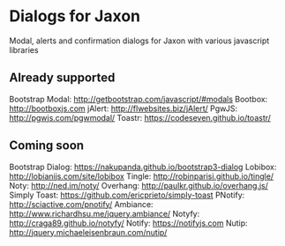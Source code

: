 Dialogs for Jaxon
=================

Modal, alerts and confirmation dialogs for Jaxon with various javascript libraries

Already supported
-----------------

Bootstrap Modal: http://getbootstrap.com/javascript/#modals
Bootbox: http://bootboxjs.com
jAlert: http://flwebsites.biz/jAlert/
PgwJS: http://pgwjs.com/pgwmodal/
Toastr: https://codeseven.github.io/toastr/

Coming soon
-----------

Bootstrap Dialog: https://nakupanda.github.io/bootstrap3-dialog
Lobibox: http://lobianijs.com/site/lobibox
Tingle: http://robinparisi.github.io/tingle/
Noty: http://ned.im/noty/
Overhang: http://paulkr.github.io/overhang.js/
Simply Toast: https://github.com/ericprieto/simply-toast
PNotify: http://sciactive.com/pnotify/
Ambiance: http://www.richardhsu.me/jquery.ambiance/
Notyfy: http://craga89.github.io/notyfy/
Notify: https://notifyjs.com
Nutip: http://jquery.michaeleisenbraun.com/nutip/
